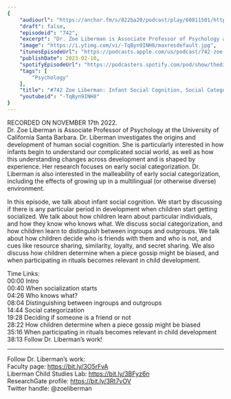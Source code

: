 ```yaml
---
{
	"audiourl": "https://anchor.fm/s/822ba20/podcast/play/60811501/https%3A%2F%2Fd3ctxlq1ktw2nl.cloudfront.net%2Fstaging%2F2022-10-17%2F524a892b-150c-e6d4-d38c-1d69313d3625.m4a",
	"draft": false,
	"episodeid": "742",
	"excerpt": "Dr. Zoe Liberman is Associate Professor of Psychology at the University of California Santa Barbara. Dr. Liberman investigates the origins and development of human social cognition. She is particularly interested in how infants begin to understand our complicated social world, as well as how this understanding changes across development and is shaped by experience. Her research focuses on early social categorization. Dr. Liberman is also interested in the malleability of early social categorization, including the effects of growing up in a multilingual (or otherwise diverse) environment. ",
	"image": "https://i.ytimg.com/vi/-TqByn9INH8/maxresdefault.jpg",
	"itunesEpisodeUrl": "https://podcasts.apple.com/us/podcast/742-zoe-liberman-infant-social-cognition-social-categorization/id1451347236?i=1000599083203&uo=4",
	"publishDate": 2023-02-10,
	"spotifyEpisodeUrl": "https://podcasters.spotify.com/pod/show/thedissenter/episodes/742-Zoe-Liberman-Infant-Social-Cognition--Social-Categorization--Gossip--and-Ritual-e1quapd",
	"tags": [
		"Psychology"
	],
	"title": "#742 Zoe Liberman: Infant Social Cognition, Social Categorization, Gossip, and Ritual",
	"youtubeid": "-TqByn9INH8"
}
---
```

RECORDED ON NOVEMBER 17th 2022.  
Dr. Zoe Liberman is Associate Professor of Psychology at the University of California Santa Barbara. Dr. Liberman investigates the origins and development of human social cognition. She is particularly interested in how infants begin to understand our complicated social world, as well as how this understanding changes across development and is shaped by experience. Her research focuses on early social categorization. Dr. Liberman is also interested in the malleability of early social categorization, including the effects of growing up in a multilingual (or otherwise diverse) environment. 

In this episode, we talk about infant social cognition. We start by discussing if there is any particular period in development when children start getting socialized. We talk about how children learn about particular individuals, and how they know who knows what. We discuss social categorization, and how children learn to distinguish between ingroups and outgroups. We talk about how children decide who is friends with them and who is not, and cues like resource sharing, similarity, loyalty, and secret sharing. We also discuss how children determine when a piece gossip might be biased, and when participating in rituals becomes relevant in child development.

Time Links:  
<time>00:00</time> Intro  
<time>00:40</time> When socialization starts  
<time>04:26</time> Who knows what?  
<time>08:04</time> Distinguishing between ingroups and outgroups  
<time>14:44</time> Social categorization  
<time>19:28</time> Deciding if someone is a friend or not  
<time>28:22</time> How children determine when a piece gossip might be biased  
<time>35:16</time> When participating in rituals becomes relevant in child development  
<time>38:13</time> Follow Dr. Liberman’s work!

---

Follow Dr. Liberman’s work:  
Faculty page: https://bit.ly/3O5rFvA  
Liberman Child Studies Lab: https://bit.ly/3BFyz6n  
ResearchGate profile: https://bit.ly/3Rt7vOV  
Twitter handle: @zoeliberman
